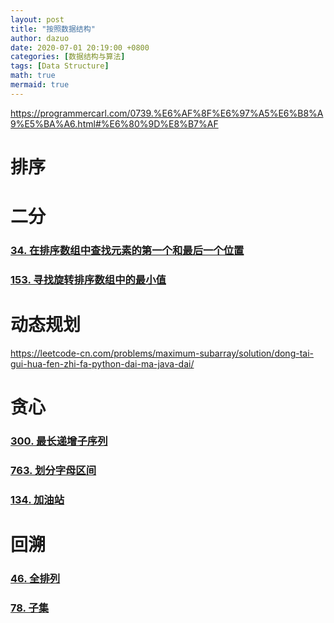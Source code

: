 ```yaml
---
layout: post
title: "按照数据结构"
author: dazuo
date: 2020-07-01 20:19:00 +0800
categories: [数据结构与算法]
tags: [Data Structure]
math: true
mermaid: true
---
```


https://programmercarl.com/0739.%E6%AF%8F%E6%97%A5%E6%B8%A9%E5%BA%A6.html#%E6%80%9D%E8%B7%AF





# 排序



# 二分

### [34. 在排序数组中查找元素的第一个和最后一个位置](https://leetcode-cn.com/problems/find-first-and-last-position-of-element-in-sorted-array/)

### [153. 寻找旋转排序数组中的最小值](https://leetcode-cn.com/problems/find-minimum-in-rotated-sorted-array/)





# 动态规划



https://leetcode-cn.com/problems/maximum-subarray/solution/dong-tai-gui-hua-fen-zhi-fa-python-dai-ma-java-dai/





# 贪心

### [300. 最长递增子序列](https://leetcode-cn.com/problems/longest-increasing-subsequence/)



### [763. 划分字母区间](https://leetcode-cn.com/problems/partition-labels/)





### [134. 加油站](https://leetcode-cn.com/problems/gas-station/)



# 回溯

### [46. 全排列](https://leetcode-cn.com/problems/permutations/)

### [78. 子集](https://leetcode-cn.com/problems/subsets/)

